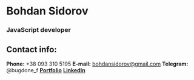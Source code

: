 # Bohdan Sidorov

### JavaScript developer

## Contact info:

**Phone:** +38 093 310 5195
**E-mail:** bohdansidorov@gmail.com
**Telegram:** @bugdone_f
**[Portfolio](freecree.github.io)**
**[LinkedIn](https://www.linkedin.com/in/bohdan-sidorov-5223b0202/)** 




